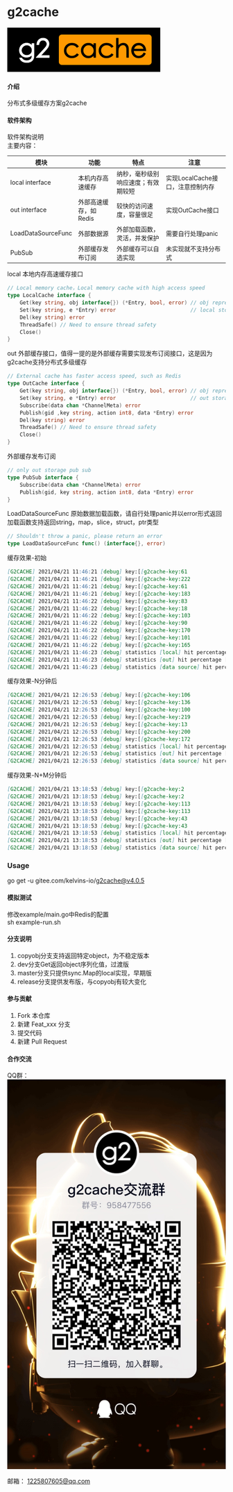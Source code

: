 # g2cache

[![g2cache](logo.png)](https://gitee.com/kelvins-io)
#### 介绍
分布式多级缓存方案g2cache

#### 软件架构
软件架构说明   
主要内容：   

模块 | 功能 |  特点 | 注意  
---|------|------|---
local interface | 本机内存高速缓存 | 纳秒，毫秒级别响应速度；有效期较短 | 实现LocalCache接口，注意控制内存
out interface |外部高速缓存，如Redis | 较快的访问速度，容量很足 | 实现OutCache接口
LoadDataSourceFunc | 外部数据源 | 外部加载函数，灵活，并发保护 | 需要自行处理panic
PubSub | 外部缓存发布订阅 | 外部缓存可以自选实现 | 未实现就不支持分布式

local 本地内存高速缓存接口
```go
// Local memory cache，Local memory cache with high access speed
type LocalCache interface {
	Get(key string, obj interface{}) (*Entry, bool, error) // obj represents the internal structure of the real object
	Set(key string, e *Entry) error                        // local storage should set Entry.Obsolete
	Del(key string) error
	ThreadSafe() // Need to ensure thread safety
	Close()
}
```

out 外部缓存接口，值得一提的是外部缓存需要实现发布订阅接口，这是因为g2cache支持分布式多级缓存
```go
// External cache has faster access speed, such as Redis
type OutCache interface {
	Get(key string, obj interface{}) (*Entry, bool, error) // obj represents the internal structure of the real object
	Set(key string, e *Entry) error                        // out storage should set Entry.Expiration
	Subscribe(data chan *ChannelMeta) error
	Publish(gid ,key string, action int8, data *Entry) error
	Del(key string) error
	ThreadSafe() // Need to ensure thread safety
	Close()
}
```

外部缓存发布订阅
```go
// only out storage pub sub
type PubSub interface {
	Subscribe(data chan *ChannelMeta) error
	Publish(gid, key string, action int8, data *Entry) error
}
```


LoadDataSourceFunc 原始数据加载函数，请自行处理panic并以error形式返回    
加载函数支持返回string，map，slice，struct，ptr类型   
```go
// Shouldn't throw a panic, please return an error
type LoadDataSourceFunc func() (interface{}, error)

```

缓存效果-初始   
```markdown
[G2CACHE] 2021/04/21 11:46:21 [debug] key:[[g2cache-key:61               ]] => [ hit data source ]
[G2CACHE] 2021/04/21 11:46:21 [debug] key:[[g2cache-key:222               ]] => [ hit data source ]
[G2CACHE] 2021/04/21 11:46:21 [debug] key:[[g2cache-key:61                ]] => [ hit local storage ]
[G2CACHE] 2021/04/21 11:46:21 [debug] key:[[g2cache-key:183                ]] => [ hit data source ]
[G2CACHE] 2021/04/21 11:46:22 [debug] key:[[g2cache-key:83                ]] => [ hit data source ]
[G2CACHE] 2021/04/21 11:46:22 [debug] key:[[g2cache-key:18                ]] => [ hit data source ]
[G2CACHE] 2021/04/21 11:46:22 [debug] key:[[g2cache-key:103               ]] => [ hit local storage ]
[G2CACHE] 2021/04/21 11:46:22 [debug] key:[[g2cache-key:90                ]] => [ hit data source ]
[G2CACHE] 2021/04/21 11:46:22 [debug] key:[[g2cache-key:170               ]] => [ hit data source ]
[G2CACHE] 2021/04/21 11:46:22 [debug] key:[[g2cache-key:101               ]] => [ hit data source ]
[G2CACHE] 2021/04/21 11:46:22 [debug] key:[[g2cache-key:165               ]] => [ hit data source ]
[G2CACHE] 2021/04/21 11:46:23 [debug] statistics [local] hit percentage [[5.8824]]
[G2CACHE] 2021/04/21 11:46:23 [debug] statistics [out] hit percentage [[1.9608]]
[G2CACHE] 2021/04/21 11:46:23 [debug] statistics [data source] hit percentage [[90.1961]]
```
缓存效果-N分钟后   
```markdown
[G2CACHE] 2021/04/21 12:26:53 [debug] key:[[g2cache-key:106               ]] => [ hit out storage ]
[G2CACHE] 2021/04/21 12:26:53 [debug] key:[[g2cache-key:136               ]] => [ hit data source ]
[G2CACHE] 2021/04/21 12:26:53 [debug] key:[[g2cache-key:100               ]] => [ hit local storage ]
[G2CACHE] 2021/04/21 12:26:53 [debug] key:[[g2cache-key:219               ]] => [ hit data source ]
[G2CACHE] 2021/04/21 12:26:53 [debug] key:[[g2cache-key:13                ]] => [ hit local storage ]
[G2CACHE] 2021/04/21 12:26:53 [debug] key:[[g2cache-key:200               ]] => [ hit local storage ]
[G2CACHE] 2021/04/21 12:26:53 [debug] key:[[g2cache-key:172               ]] => [ hit data source ]
[G2CACHE] 2021/04/21 12:26:53 [debug] statistics [local] hit percentage [[45.3865]]
[G2CACHE] 2021/04/21 12:26:53 [debug] statistics [out] hit percentage [[6.7332]]
[G2CACHE] 2021/04/21 12:26:53 [debug] statistics [data source] hit percentage [[48.1297]]

```
缓存效果-N+M分钟后   
```markdown
[G2CACHE] 2021/04/21 13:18:53 [debug] key:[[g2cache-key:2                 ]] => [ hit local storage ]
[G2CACHE] 2021/04/21 13:18:53 [debug] key:[[g2cache-key:2                 ]] => [ hit out storage ]
[G2CACHE] 2021/04/21 13:18:53 [debug] key:[[g2cache-key:113               ]] => [ hit local storage ]
[G2CACHE] 2021/04/21 13:18:53 [debug] key:[[g2cache-key:113               ]] => [ hit out storage ]
[G2CACHE] 2021/04/21 13:18:53 [debug] key:[[g2cache-key:43                ]] => [ hit local storage ]
[G2CACHE] 2021/04/21 13:18:53 [debug] key:[[g2cache-key:43                ]] => [ hit out storage ]
[G2CACHE] 2021/04/21 13:18:53 [debug] statistics [local] hit percentage [[82.3877]]
[G2CACHE] 2021/04/21 13:18:53 [debug] statistics [out] hit percentage [[16.2689]]
[G2CACHE] 2021/04/21 13:18:53 [debug] statistics [data source] hit percentage [[1.3641]]
```

### Usage   
go get -u gitee.com/kelvins-io/g2cache@v4.0.5   

#### 模拟测试
修改example/main.go中Redis的配置   
sh example-run.sh   

#### 分支说明

1. copyobj分支支持返回特定object，为不稳定版本
2.  dev分支Get返回object序列化值，过渡版
3.  master分支只提供sync.Map的local实现，早期版
4.  release分支提供发布版，与copyobj有较大变化

#### 参与贡献

1.  Fork 本仓库
2.  新建 Feat_xxx 分支
3.  提交代码
4.  新建 Pull Request

#### 合作交流
QQ群：   
[![g2cache](g2cache交流群.JPG)](https://gitee.com/kelvins-io)   

邮箱：
1225807605@qq.com
